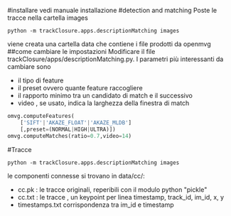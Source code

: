 #installare
vedi manuale installazione
#detection and matching
Poste le tracce nella cartella images
```
python -m trackClosure.apps.descriptionMatching images
```
viene creata una cartella data che contiene i file prodotti da openmvg
##come cambiare le impostazioni 
Modificare il file  trackClosure/apps/descriptionMatching.py.
I parametri più interessanti da cambiare sono
*   il tipo di feature
*   il preset ovvero quante feature raccogliere
*   il rapporto minimo tra un candidato di match e il successivo
*   video , se usato, indica la larghezza della finestra di match
``` python
omvg.computeFeatures(
    ['SIFT'|'AKAZE_FLOAT'|'AKAZE_MLDB']
    [,preset=(NORMAL|HIGH|ULTRA)])
omvg.computeMatches(ratio=0.7,video=14)
```

#Tracce
```
python -m trackClosure.apps.descriptionMatching images
```
le componenti connesse si trovano in data/cc/:
*   cc.pk : le tracce originali, reperibili con il modulo python "pickle"
*   cc.txt : le tracce , un keypoint per linea 
    timestamp, track_id, im_id, x, y
*   timestamps.txt  corrispondenza tra im_id e timestamp
